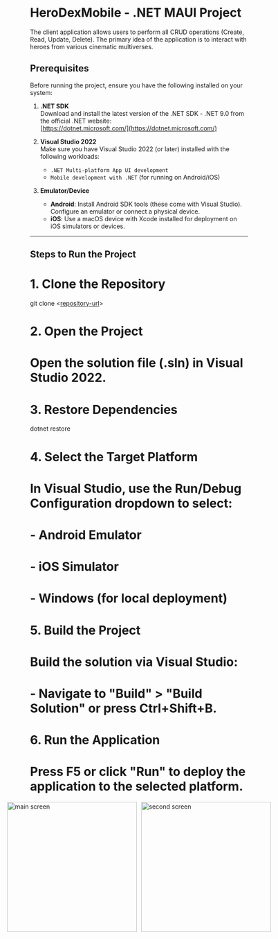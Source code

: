 # HeroDexMobile - .NET MAUI Project

The client application allows users to perform all CRUD operations (Create, Read, Update, Delete). The primary idea of the application is to interact with heroes from various cinematic multiverses.

## Prerequisites

Before running the project, ensure you have the following installed on your system:

1. **.NET SDK**  
   Download and install the latest version of the .NET SDK - .NET 9.0 from the official .NET website:  
   [https://dotnet.microsoft.com/](https://dotnet.microsoft.com/)

2. **Visual Studio 2022**  
   Make sure you have Visual Studio 2022 (or later) installed with the following workloads:
   - `.NET Multi-platform App UI development`
   - `Mobile development with .NET` (for running on Android/iOS)

3. **Emulator/Device**  
   - **Android**: Install Android SDK tools (these come with Visual Studio). Configure an emulator or connect a physical device.  
   - **iOS**: Use a macOS device with Xcode installed for deployment on iOS simulators or devices.

---

## Steps to Run the Project

# 1. Clone the Repository
git clone <[repository-url](https://github.com/Tong057/HeroDexMobile)>

# 2. Open the Project
# Open the solution file (.sln) in Visual Studio 2022.

# 3. Restore Dependencies
dotnet restore

# 4. Select the Target Platform
# In Visual Studio, use the Run/Debug Configuration dropdown to select:
# - Android Emulator
# - iOS Simulator
# - Windows (for local deployment)

# 5. Build the Project
# Build the solution via Visual Studio:
# - Navigate to "Build" > "Build Solution" or press Ctrl+Shift+B.

# 6. Run the Application
# Press F5 or click "Run" to deploy the application to the selected platform.


<div style="display: flex; justify-content: center; align-items: center; gap: 10px;">
  <img src="https://github.com/user-attachments/assets/7a6dcdd3-82b3-4795-a100-6c6f1310edf3" alt="main screen" width="300" />
  <img src="https://github.com/user-attachments/assets/5f99898b-56f4-49e0-9015-8ce7b2c47a68" alt="second screen" width="300" />
</div>
